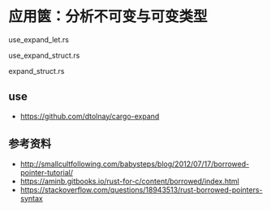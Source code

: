 # 应用篋：分析不可变与可变类型

use_expand_let.rs

use_expand_struct.rs

expand_struct.rs


## use
- https://github.com/dtolnay/cargo-expand


## 参考资料
- http://smallcultfollowing.com/babysteps/blog/2012/07/17/borrowed-pointer-tutorial/
- https://aminb.gitbooks.io/rust-for-c/content/borrowed/index.html
- https://stackoverflow.com/questions/18943513/rust-borrowed-pointers-syntax